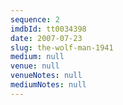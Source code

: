 ```yaml
---
sequence: 2
imdbId: tt0034398
date: 2007-07-23
slug: the-wolf-man-1941
medium: null
venue: null
venueNotes: null
mediumNotes: null
---
```


